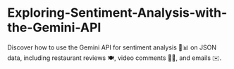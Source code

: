 # Exploring-Sentiment-Analysis-with-the-Gemini-API
Discover how to use the Gemini API for sentiment analysis 🧠📊 on JSON data, including restaurant reviews 🍽️, video comments 🎥💬, and emails ✉️.

